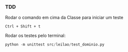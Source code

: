 ### TDD

Rodar o comando em cima da Classe para iniciar um teste
```
Ctrl + Shift + t
```

Rodar os testes pelo terminal:
```python
python -m unittest src/leilao/test_dominio.py
```
